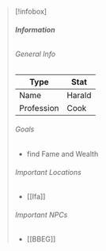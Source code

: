> [!infobox]
> ###### **Information**
> ###### General Info
> | Type |  Stat |
> |---|---|
> | Name | Harald |
> | Profession | Cook |
> ###### Goals
> - find Fame and Wealth
> ###### Important Locations
> - [[Ifa]]
> ###### Important NPCs
> - [[BBEG]]